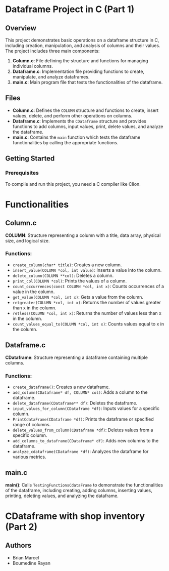 # Dataframe Project in C (Part 1)

## Overview

This project demonstrates basic operations on a dataframe structure in C, including creation, manipulation, and analysis of columns and their values. The project includes three main components:

1. **Column.c**: File defining the structure and functions for managing individual columns.
2. **Dataframe.c**: Implementation file providing functions to create, manipulate, and analyze dataframes.
3. **main.c**: Main program file that tests the functionalities of the dataframe.

## Files

- **Column.c**: Defines the `COLUMN` structure and functions to create, insert values, delete, and perform other operations on columns.
- **Dataframe.c**: Implements the `CDataframe` structure and provides functions to add columns, input values, print, delete values, and analyze the dataframe.
- **main.c**: Contains the `main` function which tests the dataframe functionalities by calling the appropriate functions.

## Getting Started

### Prerequisites

To compile and run this project, you need a C compiler like Clion.

# Functionalities

## Column.c

**COLUMN**: Structure representing a column with a title, data array, physical size, and logical size.

### Functions:

- `create_column(char* title)`: Creates a new column.
- `insert_value(COLUMN *col, int value)`: Inserts a value into the column.
- `delete_column(COLUMN **col)`: Deletes a column.
- `print_col(COLUMN *col)`: Prints the values of a column.
- `count_occurrences(const COLUMN *col, int x)`: Counts occurrences of a value in the column.
- `get_value(COLUMN *col, int x)`: Gets a value from the column.
- `retgreater(COLUMN *col, int x)`: Returns the number of values greater than x in the column.
- `retless(COLUMN *col, int x)`: Returns the number of values less than x in the column.
- `count_values_equal_to(COLUMN *col, int x)`: Counts values equal to x in the column.

## Dataframe.c

**CDataframe**: Structure representing a dataframe containing multiple columns.

### Functions:

- `create_dataframe()`: Creates a new dataframe.
- `add_column(CDataframe* df, COLUMN* col)`: Adds a column to the dataframe.
- `delete_dataframe(CDataframe** df)`: Deletes the dataframe.
- `input_values_for_column(CDataframe *df)`: Inputs values for a specific column.
- `PrintCdataFrame(CDataframe *df)`: Prints the dataframe or specified range of columns.
- `delete_values_from_column(CDataframe *df)`: Deletes values from a specific column.
- `add_columns_to_dataframe(CDataframe* df)`: Adds new columns to the dataframe.
- `analyze_cdataframe(CDataframe *df)`: Analyzes the dataframe for various metrics.

## main.c

**main()**: Calls `TestingFunctionsCdataFrame` to demonstrate the functionalities of the dataframe, including creating, adding columns, inserting values, printing, deleting values, and analyzing the dataframe.

# CDataframe with shop inventory (Part 2)

## Authors

- Brian Marcel
- Boumedine Rayan
